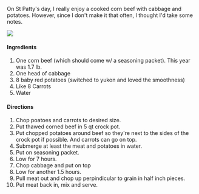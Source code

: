 On St Patty's day, I really enjoy a cooked corn beef with cabbage and potatoes.  However, since I don't make it that often, I thought I'd take some notes.

![](../assets/images/corned-beef-cabbage.jpg)

#### Ingredients

1. One corn beef (which should come w/ a seasoning packet). This year was 1.7 lb.
2. One head of cabbage
3. 8 baby red potatoes (switched to yukon and loved the smoothness)
4. Like 8 Carrots
5. Water

#### Directions

1. Chop poatoes and carrots to desired size.
2. Put thawed corned beef in 5 qt crock pot.
3. Put chopped potatoes around beef so they're next to the sides of the crock pot if possible. And carrots can go on top.
4. Submerge at least the meat and potatoes in water.
5. Put on seasoning packet.
6. Low for 7 hours.
7. Chop cabbage and put on top
8. Low for another 1.5 hours.
9. Pull meat out and chop up perpindicular to grain in half inch pieces.
10. Put meat back in, mix and serve.

